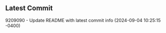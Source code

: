 
## Latest Commit
9209090 - Update README with latest commit info (2024-09-04 10:25:15 -0400) <Yunxi-Zhou>
